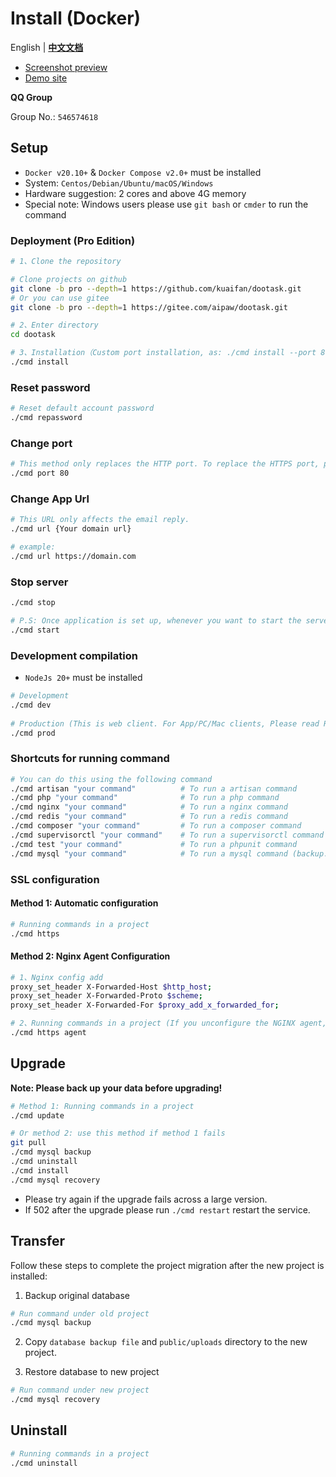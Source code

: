 # Install (Docker)

English | **[中文文档](./README_CN.md)**

- [Screenshot preview](./README_PREVIEW.md)
- [Demo site](http://www.dootask.com/)

**QQ Group**

Group No.: `546574618`

## Setup

- `Docker v20.10+` & `Docker Compose v2.0+` must be installed
- System: `Centos/Debian/Ubuntu/macOS/Windows`
- Hardware suggestion: 2 cores and above 4G memory
- Special note: Windows users please use `git bash` or `cmder` to run the command

### Deployment (Pro Edition)

```bash
# 1、Clone the repository

# Clone projects on github
git clone -b pro --depth=1 https://github.com/kuaifan/dootask.git
# Or you can use gitee
git clone -b pro --depth=1 https://gitee.com/aipaw/dootask.git

# 2、Enter directory
cd dootask

# 3、Installation（Custom port installation, as: ./cmd install --port 80）
./cmd install
```

### Reset password

```bash
# Reset default account password
./cmd repassword
```

### Change port

```bash
# This method only replaces the HTTP port. To replace the HTTPS port, please read the SSL configuration below
./cmd port 80
```

### Change App Url

```bash
# This URL only affects the email reply.
./cmd url {Your domain url}

# example:
./cmd url https://domain.com
```

### Stop server

```bash
./cmd stop

# P.S: Once application is set up, whenever you want to start the server (if it is stopped) run below command
./cmd start
```

### Development compilation

- `NodeJs 20+` must be installed

```bash
# Development
./cmd dev
   
# Production (This is web client. For App/PC/Mac clients, Please read README-CLIENT.md)
./cmd prod  
```

### Shortcuts for running command

```bash
# You can do this using the following command
./cmd artisan "your command"          # To run a artisan command
./cmd php "your command"              # To run a php command
./cmd nginx "your command"            # To run a nginx command
./cmd redis "your command"            # To run a redis command
./cmd composer "your command"         # To run a composer command
./cmd supervisorctl "your command"    # To run a supervisorctl command
./cmd test "your command"             # To run a phpunit command
./cmd mysql "your command"            # To run a mysql command (backup: Backup database, recovery: Restore database)
```

### SSL configuration

#### Method 1: Automatic configuration

```bash 
# Running commands in a project
./cmd https
```

#### Method 2: Nginx Agent Configuration

```bash 
# 1、Nginx config add
proxy_set_header X-Forwarded-Host $http_host;
proxy_set_header X-Forwarded-Proto $scheme;
proxy_set_header X-Forwarded-For $proxy_add_x_forwarded_for;

# 2、Running commands in a project (If you unconfigure the NGINX agent, run: ./cmd https close)
./cmd https agent
```

## Upgrade

**Note: Please back up your data before upgrading!**

```bash
# Method 1: Running commands in a project
./cmd update

# Or method 2: use this method if method 1 fails
git pull
./cmd mysql backup
./cmd uninstall
./cmd install
./cmd mysql recovery
```

* Please try again if the upgrade fails across a large version.
* If 502 after the upgrade please run `./cmd restart` restart the service.

## Transfer

Follow these steps to complete the project migration after the new project is installed:

1. Backup original database

```bash
# Run command under old project
./cmd mysql backup
```

2. Copy `database backup file` and `public/uploads` directory to the new project.

3. Restore database to new project
```bash
# Run command under new project
./cmd mysql recovery
```

## Uninstall

```bash
# Running commands in a project
./cmd uninstall
```
